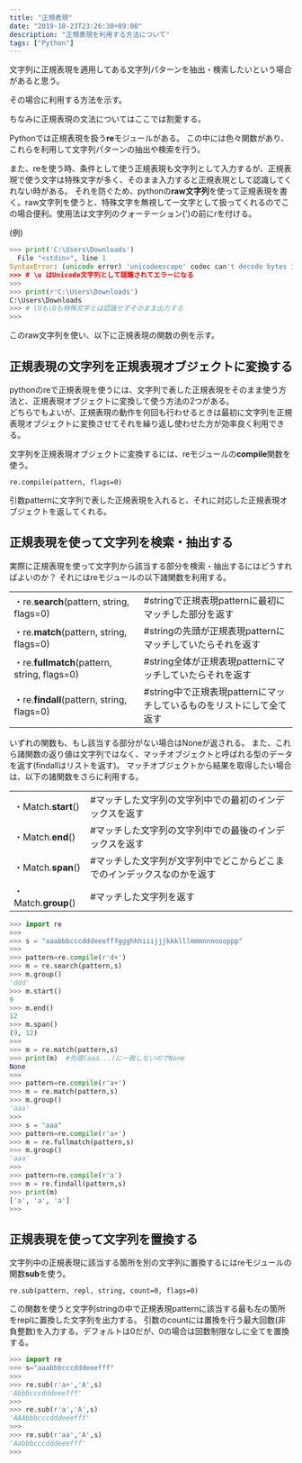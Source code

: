 ```yaml
---
title: "正規表現"
date: "2019-10-23T23:26:30+09:00"
description: "正規表現を利用する方法について"
tags: ["Python"]
---
```


文字列に正規表現を適用してある文字列パターンを抽出・検索したいという場合があると思う。

その場合に利用する方法を示す。

ちなみに正規表現の文法についてはここでは割愛する。

<div class="note_content_by_programming_language" id="note_content_Python">

Pythonでは正規表現を扱う**re**モジュールがある。
この中には色々関数があり、これらを利用して文字列パターンの抽出や検索を行う。

また、reを使う時、条件として使う正規表現も文字列として入力するが、正規表現で使う文字は特殊文字が多く、そのまま入力すると正規表現として認識してくれない時がある。
それを防ぐため、pythonの**raw文字列**を使って正規表現を書く。raw文字列を使うと、特殊文字を無視して一文字として扱ってくれるのでこの場合便利。使用法は文字列のクォーテーション(')の前にrを付ける。

(例)
```python
>>> print('C:\Users\Downloads') 
  File "<stdin>", line 1
SyntaxError: (unicode error) 'unicodeescape' codec can't decode bytes in position 2-3: truncated \UXXXXXXXX escape
>>> # \u はUnicode文字列として認識されてエラーになる
>>>
>>> print(r'C:\Users\Downloads') 
C:\Users\Downloads
>>> # \Uも\Dも特殊文字とは認識せずそのまま出力する
>>>
```

このraw文字列を使い、以下に正規表現の関数の例を示す。

## 正規表現の文字列を正規表現オブジェクトに変換する

pythonのreで正規表現を使うには、文字列で表した正規表現をそのまま使う方法と、正規表現オブジェクトに変換して使う方法の2つがある。  
どちらでもよいが、正規表現の動作を何回も行わせるときは最初に文字列を正規表現オブジェクトに変換させてそれを繰り返し使わせた方が効率良く利用できる。  

文字列を正規表現オブジェクトに変換するには、reモジュールの**compile**関数を使う。

```
re.compile(pattern, flags=0)
```

引数patternに文字列で表した正規表現を入れると、それに対応した正規表現オブジェクトを返してくれる。

## 正規表現を使って文字列を検索・抽出する

実際に正規表現を使って文字列から該当する部分を検索・抽出するにはどうすればよいのか？
それにはreモジュールの以下諸関数を利用する。

<table >
<tr>
<td style="border-style: none;">・re.<b>search</b>(pattern, string, flags=0) </td>
<td style="border-style: none;">#stringで正規表現patternに最初にマッチした部分を返す</td>
</tr>
<tr>
<td style="border-style: none;">・re.<b>match</b>(pattern, string, flags=0) </td>
<td style="border-style: none;">#stringの先頭が正規表現patternにマッチしていたらそれを返す</td>
</tr>
<tr>
<td style="border-style: none;">・re.<b>fullmatch</b>(pattern, string, flags=0) </td>
<td style="border-style: none;">#string全体が正規表現patternにマッチしていたらそれを返す</td>
</tr>
<tr>
<td style="border-style: none;">・re.<b>findall</b>(pattern, string, flags=0) </td>
<td style="border-style: none;">#string中で正規表現patternにマッチしているものをリストにして全て返す</td>
</tr>
</table>

いずれの関数も、もし該当する部分がない場合はNoneが返される。
また、これら諸関数の返り値は文字列ではなく、マッチオブジェクトと呼ばれる型のデータを返す(findallはリストを返す)。
マッチオブジェクトから結果を取得したい場合は、以下の諸関数をさらに利用する。


<table>
<tr>
<td style="border-style: none;">・Match.<b>start</b>()</td>
<td style="border-style: none;">#マッチした文字列の文字列中での最初のインデックスを返す</td>
</tr>
<tr>
<td style="border-style: none;">・Match.<b>end</b>()</td>
<td style="border-style: none;">#マッチした文字列の文字列中での最後のインデックスを返す</td>
</tr>
<tr>
<td style="border-style: none;">・Match.<b>span</b>()</td>
<td style="border-style: none;">#マッチした文字列が文字列中でどこからどこまでのインデックスなのかを返す</td>
</tr>
<tr>
<td style="border-style: none;">・Match.<b>group</b>()</td>
<td style="border-style: none;">#マッチした文字列を返す</td>
</tr>
</table>

```python
>>> import re
>>> 
>>> s = "aaabbbcccdddeeefffggghhhiiijjjkkklllmmmnnnoooppp"
>>> 
>>> pattern=re.compile(r'd+') 
>>> m = re.search(pattern,s)     
>>> m.group()                 
'ddd'
>>> m.start()
9
>>> m.end()
12
>>> m.span()
(9, 12)
>>>
>>> m = re.match(pattern,s) 
>>> print(m)  #先頭(aaa...)に一致しないのでNone
None
>>>
>>> pattern=re.compile(r'a+') 
>>> m = re.match(pattern,s)
>>> m.group()
'aaa'
>>>
>>> s = "aaa"                                               
>>> pattern=re.compile(r'a+')
>>> m = re.fullmatch(pattern,s)
>>> m.group()
'aaa'
>>>  
>>> pattern=re.compile(r'a')    
>>> m = re.findall(pattern,s)   
>>> print(m)
['a', 'a', 'a']
>>> 
```

## 正規表現を使って文字列を置換する

文字列中の正規表現に該当する箇所を別の文字列に置換するにはreモジュールの関数**sub**を使う。  

`re.sub(pattern, repl, string, count=0, flags=0)`

この関数を使うと文字列stringの中で正規表現patternに該当する最も左の箇所をreplに置換した文字列を出力する。
引数のcountには置換を行う最大回数(非負整数)を入力する。デフォルトは0だが、0の場合は回数制限なしに全てを置換する。

```python
>>> import re
>>> s="aaabbbcccdddeeefff" 
>>> 
>>> re.sub(r'a+','A',s)   
'Abbbcccdddeeefff'
>>> 
>>> re.sub(r'a','A',s)  
'AAAbbbcccdddeeefff'
>>>
>>> re.sub(r'aa','A',s) 
'Aabbbcccdddeeefff'
>>> 
```

</div>


